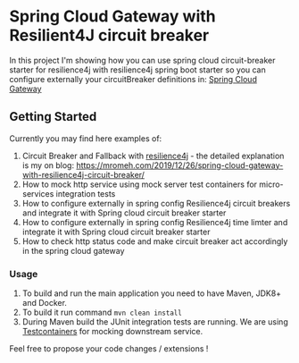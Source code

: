 # Spring Cloud Gateway with Resilient4J circuit breaker

In this project I'm showing how you can use spring cloud circuit-breaker starter for resilience4j with resilience4j spring boot starter so you can configure externally your circuitBreaker definitions
in:  [Spring Cloud Gateway](https://cloud.spring.io/spring-cloud-gateway/reference/html/)

## Getting Started 

Currently you may find here examples of: 
1. Circuit Breaker and Fallback with [resilience4j](https://resilience4j.readme.io/docs/getting-started) - the detailed explanation is my on blog: https://mromeh.com/2019/12/26/spring-cloud-gateway-with-resilience4j-circuit-breaker/
2. How to mock http service using mock server test containers for micro-services integration tests
3. How to configure externally in spring config Resilience4j circuit breakers and integrate it with Spring cloud circuit breaker starter
4. How to configure externally in spring config Resilience4j time limter and integrate it with Spring cloud circuit breaker starter
5. How to check http status code and make circuit breaker act accordingly in the spring cloud gateway

### Usage 
1. To build and run the main application you need to have Maven, JDK8+ and Docker.
2. To build it run command `mvn clean install`
3. During Maven build the JUnit integration tests are running. We are using [Testcontainers](https://www.testcontainers.org/) for mocking downstream service.

Feel free to propose your code changes / extensions ! 

